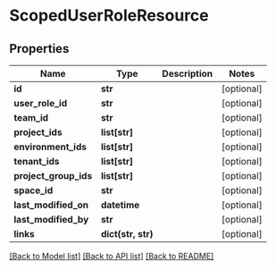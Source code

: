 # ScopedUserRoleResource

## Properties
Name | Type | Description | Notes
------------ | ------------- | ------------- | -------------
**id** | **str** |  | [optional] 
**user_role_id** | **str** |  | [optional] 
**team_id** | **str** |  | [optional] 
**project_ids** | **list[str]** |  | [optional] 
**environment_ids** | **list[str]** |  | [optional] 
**tenant_ids** | **list[str]** |  | [optional] 
**project_group_ids** | **list[str]** |  | [optional] 
**space_id** | **str** |  | [optional] 
**last_modified_on** | **datetime** |  | [optional] 
**last_modified_by** | **str** |  | [optional] 
**links** | **dict(str, str)** |  | [optional] 

[[Back to Model list]](../README.md#documentation-for-models) [[Back to API list]](../README.md#documentation-for-api-endpoints) [[Back to README]](../README.md)

